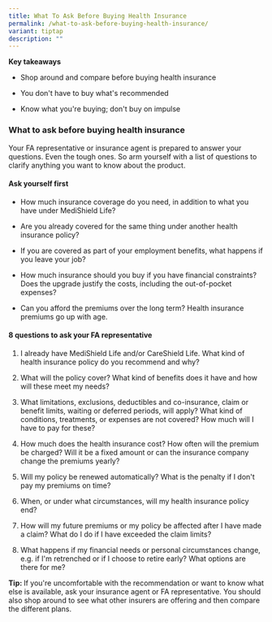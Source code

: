 ```yaml
---
title: What To Ask Before Buying Health Insurance
permalink: /what-to-ask-before-buying-health-insurance/
variant: tiptap
description: ""
---
```

<p><strong>Key takeaways</strong>
</p>
<ul data-tight="true" class="tight">
<li>
<p>Shop around and compare before buying health insurance</p>
</li>
<li>
<p>You don't have to buy what's recommended</p>
</li>
<li>
<p>Know what you're buying; don't buy on impulse</p>
</li>
</ul>
<h3><strong>What to ask before buying health insurance</strong></h3>
<p>Your FA representative or insurance agent is prepared to answer your questions.
Even the tough ones. So arm yourself with a list of questions to clarify
anything you want to know about the product.</p>
<h4><strong>Ask yourself first</strong></h4>
<ul data-tight="true" class="tight">
<li>
<p>How much insurance coverage do you need, in addition to what you have
under MediShield Life?</p>
</li>
<li>
<p>Are you already covered for the same thing under another health insurance
policy?</p>
</li>
<li>
<p>If you are covered as part of your employment benefits, what happens if
you leave your job?</p>
</li>
<li>
<p>How much insurance should you buy if you have financial constraints? Does
the upgrade justify the costs, including the out-of-pocket expenses?</p>
</li>
<li>
<p>Can you afford the premiums over the long term? Health insurance premiums
go up with age.</p>
</li>
</ul>
<h4><strong>8 questions to ask your FA representative</strong></h4>
<ol data-tight="true" class="tight">
<li>
<p>I already have MediShield Life and/or CareShield Life. What kind of health
insurance policy do you recommend and why?</p>
</li>
<li>
<p>What will the policy cover? What kind of benefits does it have and how
will these meet my needs?</p>
</li>
<li>
<p>What limitations, exclusions, deductibles and co-insurance, claim or benefit
limits, waiting or deferred periods, will apply? What kind of conditions,
treatments, or expenses are not covered? How much will I have to pay for
these?</p>
</li>
<li>
<p>How much does the health insurance cost? How often will the premium be
charged? Will it be a fixed amount or can the insurance company change
the premiums yearly?</p>
</li>
<li>
<p>Will my policy be renewed automatically? What is the penalty if I don't
pay my premiums on time?</p>
</li>
<li>
<p>When, or under what circumstances, will my health insurance policy end?</p>
</li>
<li>
<p>How will my future premiums or my policy be affected after I have made
a claim? What do I do if I have exceeded the claim limits?</p>
</li>
<li>
<p>What happens if my financial needs or personal circumstances change, e.g.
if I'm retrenched or if I choose to retire early? What options are there
for me?</p>
</li>
</ol>
<p><strong>Tip: </strong>If you're uncomfortable with the recommendation
or want to know what else is available, ask your insurance agent or FA
representative. You should also shop around to see what other insurers
are offering and then compare the different plans.</p>
<p></p>